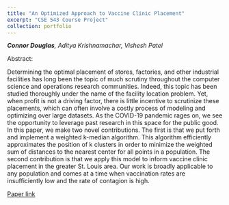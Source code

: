 ```yaml
---
title: "An Optimized Approach to Vaccine Clinic Placement"
excerpt: "CSE 543 Course Project"
collection: portfolio
---
```


_**Connor Douglas**, Aditya Krishnamachar, Vishesh Patel_


Abstract:

Determining the optimal placement of stores, factories, and other industrial facilities has long been the topic of much scrutiny throughout the computer science and operations research communities. Indeed, this topic has been studied thoroughly under the name of the facility location problem. Yet, when profit is not a driving factor, there is little incentive to scrutinize these placements, which can often involve a costly process of modeling and optimizing over large datasets. As the COVID-19 pandemic rages on, we see the opportunity to leverage past research in this space for the public good. In this paper, we make two novel contributions. The first is that we put forth and implement a weighted k-median algorithm. This algorithm
efficiently approximates the position of k clusters in order to minimize the weighted sum of distances to the nearest center for all points in a population. The second contribution is that we apply this model to inform vaccine clinic placement in the greater St. Louis area. Our work is broadly applicable to any population and comes at a time when vaccination rates are insufficiently low and the rate of contagion is high.

[Paper link](/files/543_project.pdf)